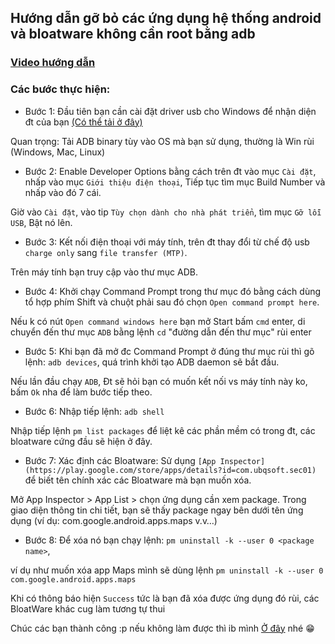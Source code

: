 ## Hướng dẫn gỡ bỏ các ứng dụng hệ thống android và bloatware không cần root bằng adb
### [Video hướng dẫn]()
### Các bước thực hiện:
- Bước 1: Đầu tiên bạn cần cài đặt driver usb cho Windows để nhận diện đt của bạn [(Có thể tải ở đây)](https://developer.android.com/studio/run/oem-usb.html)

Quan trọng: Tải ADB binary tùy vào OS mà bạn sử dụng, thường là Win rùi (Windows, Mac, Linux)

- Bước 2: Enable Developer Options bằng cách trên đt vào mục `Cài đặt`, nhấp vào mục `Giới thiệu điện thoại`, Tiếp tục tìm mục Build Number và nhấp vào đó 7 cái.

Giờ vào `Cài đặt`, vào tip `Tùy chọn dành cho nhà phát triển`, tìm mục `Gỡ lỗi USB`, Bật nó lên.

- Bước 3: Kết nối điện thoại với máy tính, trên đt thay đổi từ chế độ usb `charge only` sang `file transfer (MTP)`.

Trên máy tính bạn truy cập vào thư mục ADB.

- Bước 4: Khởi chạy Command Prompt trong thư mục đó bằng cách dùng tổ hợp phím Shift và chuột phải sau đó chọn `Open command prompt here`.

Nếu k có nút `Open command windows here` bạn mở Start bấm `cmd` enter, di chuyển đến thư mục `ADB` bằng lệnh `cd` "đường dẫn đến thư mục" rùi enter

- Bước 5: Khi bạn đã mở đc Command Prompt ở đúng thư mục rùi thì gõ lệnh: `adb devices`, quá trình khởi tạo ADB daemon sẽ bắt đầu.

Nếu lần đầu chạy `ADB`, Đt sẽ hỏi bạn có muốn kết nối vs máy tính này ko, bấm `Ok` nha để làm bước tiếp theo.

- Bước 6: Nhập tiếp lệnh: `adb shell`

Nhập tiếp lệnh `pm list packages` để liệt kê các phần mềm có trong đt, các bloatware cứng đầu sẽ hiện ở đây.

- Bước 7: Xác định các Bloatware: Sử dụng `[App Inspector](https://play.google.com/store/apps/details?id=com.ubqsoft.sec01)` để biết tên chính xác các Bloatware mà bạn muốn xóa.
  
Mở App Inspector > App List > chọn ứng dụng cần xem package. Trong giao diện thông tin chi tiết, bạn sẽ thấy package ngay bên dưới tên ứng dụng (ví dụ: com.google.android.apps.maps v.v…)

- Bước 8: Để xóa nó bạn chạy lệnh: `pm uninstall -k --user 0 <package name>`, 
 
ví dụ như muốn xóa app Maps mình sẽ dùng lệnh `pm uninstall -k --user 0 com.google.android.apps.maps`

Khi có thông báo hiện `Success` tức là bạn đã xóa được ứng dụng đó rùi, các BloatWare khác cug làm tương tự thui

Chúc các bạn thành công :p nếu không làm được thì ib mình [Ở đây](https://zalo.me/0983538806) nhé 😁
